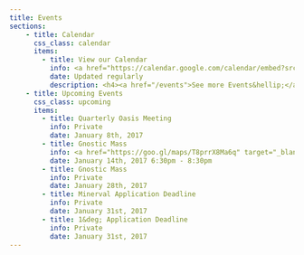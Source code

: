 ```yaml
---
title: Events
sections:
    - title: Calendar
      css_class: calendar
      items:
        - title: View our Calendar
          info: <a href="https://calendar.google.com/calendar/embed?src=cruxansata.oto%40gmail.com&ctz=America/Denver" target="_blank">Google Calendar</a>
          date: Updated regularly
          description: <h4><a href="/events">See more Events&hellip;</a></h4><br>
    - title: Upcoming Events
      css_class: upcoming
      items:
        - title: Quarterly Oasis Meeting
          info: Private
          date: January 8th, 2017  
        - title: Gnostic Mass
          info: <a href="https://goo.gl/maps/T8prrX8Ma6q" target="_blank">9635 W. Colfax Avenue</a>
          date: January 14th, 2017 6:30pm - 8:30pm
        - title: Gnostic Mass
          info: Private
          date: January 28th, 2017
        - title: Minerval Application Deadline
          info: Private
          date: January 31st, 2017
        - title: 1&deg; Application Deadline
          info: Private
          date: January 31st, 2017
---
```

